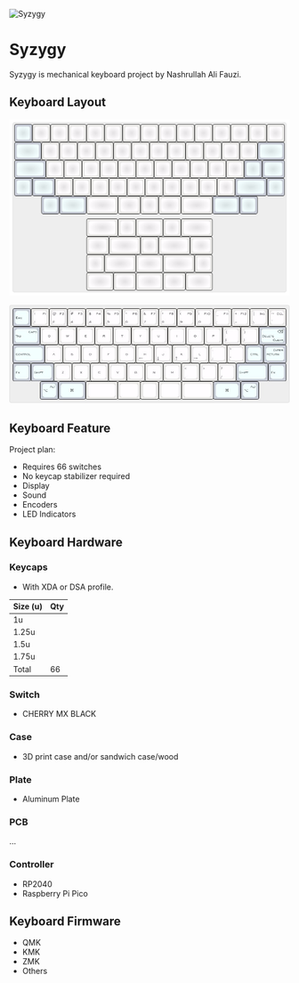 ![Syzygy](syzygy.png)

# Syzygy

Syzygy is mechanical keyboard project by Nashrullah Ali Fauzi.

## Keyboard Layout

![Syzygy](keyboard-layout/syzygy.svg)

![Syzygy](keyboard-layout/syzygy.jpg)

## Keyboard Feature

Project plan:

- Requires 66 switches
- No keycap stabilizer required
- Display
- Sound
- Encoders
- LED Indicators

## Keyboard Hardware

### Keycaps

- With XDA or DSA profile.

|Size (u)|Qty|
|--------|---|
|1u      |   |
|1.25u   |   |
|1.5u    |   |
|1.75u   |   |
|Total   |66 |

### Switch

- CHERRY MX BLACK

### Case

- 3D print case and/or sandwich case/wood

### Plate

- Aluminum Plate

### PCB

...

### Controller

- RP2040
- Raspberry Pi Pico

## Keyboard Firmware

- QMK
- KMK
- ZMK
- Others

